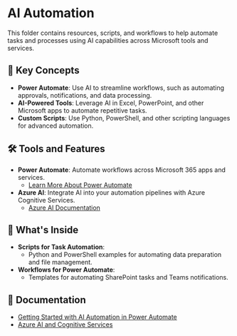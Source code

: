 # AI Automation

This folder contains resources, scripts, and workflows to help automate tasks and processes using AI capabilities across Microsoft tools and services.

## 🔑 Key Concepts
- **Power Automate**: Use AI to streamline workflows, such as automating approvals, notifications, and data processing.
- **AI-Powered Tools**: Leverage AI in Excel, PowerPoint, and other Microsoft apps to automate repetitive tasks.
- **Custom Scripts**: Use Python, PowerShell, and other scripting languages for advanced automation.

## 🛠️ Tools and Features
- **Power Automate**: Automate workflows across Microsoft 365 apps and services.
  - [Learn More About Power Automate](https://learn.microsoft.com/en-us/power-automate/)
- **Azure AI**: Integrate AI into your automation pipelines with Azure Cognitive Services.
  - [Azure AI Documentation](https://learn.microsoft.com/en-us/azure/cognitive-services/)

## 📂 What's Inside
- **Scripts for Task Automation**:
  - Python and PowerShell examples for automating data preparation and file management.
- **Workflows for Power Automate**:
  - Templates for automating SharePoint tasks and Teams notifications.

## 📘 Documentation
- [Getting Started with AI Automation in Power Automate](https://learn.microsoft.com/en-us/power-automate/overview)
- [Azure AI and Cognitive Services](https://learn.microsoft.com/en-us/azure/cognitive-services/)

